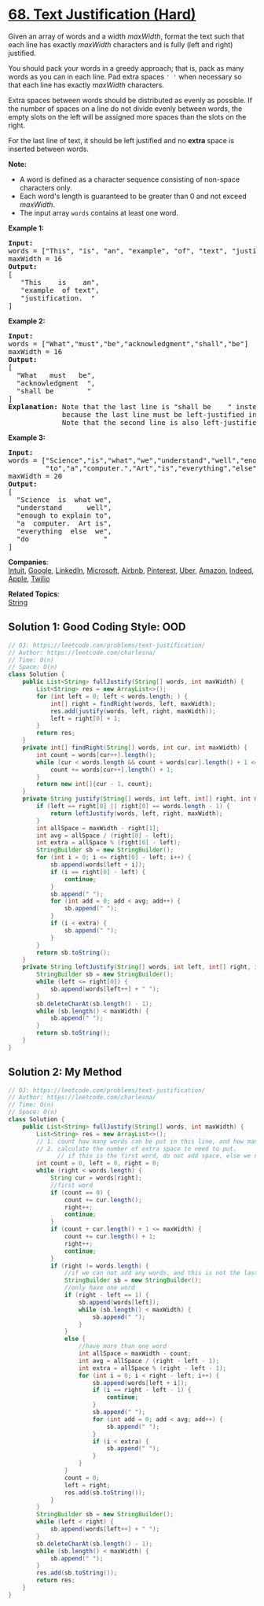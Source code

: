 # [68. Text Justification (Hard)](https://leetcode.com/problems/text-justification/)

<p>Given an array of words and a width&nbsp;<em>maxWidth</em>, format the text such that each line has exactly <em>maxWidth</em> characters and is fully (left and right) justified.</p>

<p>You should pack your words in a greedy approach; that is, pack as many words as you can in each line. Pad extra spaces <code>' '</code> when necessary so that each line has exactly <em>maxWidth</em> characters.</p>

<p>Extra spaces between words should be distributed as evenly as possible. If the number of spaces on a line do not divide evenly between words, the empty slots on the left will be assigned more spaces than the slots on the right.</p>

<p>For the last line of text, it should be left justified and no <strong>extra</strong> space is inserted between words.</p>

<p><strong>Note:</strong></p>

<ul>
	<li>A word is defined as a character sequence consisting&nbsp;of non-space characters only.</li>
	<li>Each word's length is&nbsp;guaranteed to be greater than 0 and not exceed <em>maxWidth</em>.</li>
	<li>The input array <code>words</code>&nbsp;contains at least one word.</li>
</ul>

<p><strong>Example 1:</strong></p>

<pre><strong>Input:</strong>
words = ["This", "is", "an", "example", "of", "text", "justification."]
maxWidth = 16
<strong>Output:</strong>
[
&nbsp; &nbsp;"This &nbsp; &nbsp;is &nbsp; &nbsp;an",
&nbsp; &nbsp;"example &nbsp;of text",
&nbsp; &nbsp;"justification. &nbsp;"
]
</pre>

<p><strong>Example 2:</strong></p>

<pre><strong>Input:</strong>
words = ["What","must","be","acknowledgment","shall","be"]
maxWidth = 16
<strong>Output:</strong>
[
&nbsp; "What &nbsp; must &nbsp; be",
&nbsp; "acknowledgment &nbsp;",
&nbsp; "shall be &nbsp; &nbsp; &nbsp; &nbsp;"
]
<strong>Explanation:</strong> Note that the last line is "shall be    " instead of "shall     be",
&nbsp;            because the last line must be left-justified instead of fully-justified.
             Note that the second line is also left-justified becase it contains only one word.
</pre>

<p><strong>Example 3:</strong></p>

<pre><strong>Input:</strong>
words = ["Science","is","what","we","understand","well","enough","to","explain",
&nbsp;        "to","a","computer.","Art","is","everything","else","we","do"]
maxWidth = 20
<strong>Output:</strong>
[
&nbsp; "Science &nbsp;is &nbsp;what we",
  "understand &nbsp; &nbsp; &nbsp;well",
&nbsp; "enough to explain to",
&nbsp; "a &nbsp;computer. &nbsp;Art is",
&nbsp; "everything &nbsp;else &nbsp;we",
&nbsp; "do &nbsp; &nbsp; &nbsp; &nbsp; &nbsp; &nbsp; &nbsp; &nbsp; &nbsp;"
]
</pre>


**Companies**:  
[Intuit](https://leetcode.com/company/intuit), [Google](https://leetcode.com/company/google), [LinkedIn](https://leetcode.com/company/linkedin), [Microsoft](https://leetcode.com/company/microsoft), [Airbnb](https://leetcode.com/company/airbnb), [Pinterest](https://leetcode.com/company/pinterest), [Uber](https://leetcode.com/company/uber), [Amazon](https://leetcode.com/company/amazon), [Indeed](https://leetcode.com/company/indeed), [Apple](https://leetcode.com/company/apple), [Twilio](https://leetcode.com/company/twilio)

**Related Topics**:  
[String](https://leetcode.com/tag/string/)

## Solution 1: Good Coding Style: OOD

```java
// OJ: https://leetcode.com/problems/text-justification/
// Author: https://leetcode.com/charlesna/
// Time: O(n)
// Space: O(n)
class Solution {
    public List<String> fullJustify(String[] words, int maxWidth) {
        List<String> res = new ArrayList<>();
        for (int left = 0; left < words.length; ) {
            int[] right = findRight(words, left, maxWidth);
            res.add(justify(words, left, right, maxWidth));
            left = right[0] + 1;
        }
        return res;
    }
    private int[] findRight(String[] words, int cur, int maxWidth) {
        int count = words[cur++].length();
        while (cur < words.length && count + words[cur].length() + 1 <= maxWidth) {
            count += words[cur++].length() + 1;
        }
        return new int[]{cur - 1, count};
    }
    private String justify(String[] words, int left, int[] right, int maxWidth) {
        if (left == right[0] || right[0] == words.length - 1) {
            return leftJustify(words, left, right, maxWidth);
        }
        int allSpace = maxWidth - right[1];
        int avg = allSpace / (right[0] - left);
        int extra = allSpace % (right[0] - left);
        StringBuilder sb = new StringBuilder();
        for (int i = 0; i <= right[0] - left; i++) {
            sb.append(words[left + i]);
            if (i == right[0] - left) {
                continue;
            }
            sb.append(" ");
            for (int add = 0; add < avg; add++) {
                sb.append(" ");
            }
            if (i < extra) {
                sb.append(" ");
            }
        }
        return sb.toString();
    }
    private String leftJustify(String[] words, int left, int[] right, int maxWidth) {
        StringBuilder sb = new StringBuilder();
        while (left <= right[0]) {
            sb.append(words[left++] + " "); 
        }
        sb.deleteCharAt(sb.length() - 1);
        while (sb.length() < maxWidth) {
            sb.append(" ");
        }        
        return sb.toString();
    }
}
```


## Solution 2: My Method

```java
// OJ: https://leetcode.com/problems/text-justification/
// Author: https://leetcode.com/charlesna/
// Time: O(n)
// Space: O(n)
class Solution {
    public List<String> fullJustify(String[] words, int maxWidth) {
        List<String> res = new ArrayList<>();
        // 1. count how many words can be put in this line, and how many characters.
        // 2. calculate the number of extra space to need to put. 
              // if this is the first word, do not add space, else we need to add a space first
        int count = 0, left = 0, right = 0;
        while (right < words.length) {
            String cur = words[right];
            //first word
            if (count == 0) {
                count += cur.length();
                right++;
                continue;
            }
            if (count + cur.length() + 1 <= maxWidth) {
                count += cur.length() + 1;
                right++;
                continue;
            }
            if (right != words.length) {
                //if we can not add any words, and this is not the last line, add this line to the output
                StringBuilder sb = new StringBuilder();
                //only have one word
                if (right - left == 1) {
                    sb.append(words[left]);
                    while (sb.length() < maxWidth) {
                        sb.append(" ");
                    }
                }
                else {
                    //have more than one word
                    int allSpace = maxWidth - count;
                    int avg = allSpace / (right - left - 1);
                    int extra = allSpace % (right - left - 1);
                    for (int i = 0; i < right - left; i++) {
                        sb.append(words[left + i]);
                        if (i == right - left - 1) {
                            continue;
                        }
                        sb.append(" ");
                        for (int add = 0; add < avg; add++) {
                            sb.append(" ");
                        }
                        if (i < extra) {
                            sb.append(" ");
                        }
                    }
                }
                count = 0;
                left = right;
                res.add(sb.toString());
            }
        } 
        StringBuilder sb = new StringBuilder();
        while (left < right) {
            sb.append(words[left++] + " "); 
        }
        sb.deleteCharAt(sb.length() - 1);
        while (sb.length() < maxWidth) {
            sb.append(" ");
        }
        res.add(sb.toString());
        return res;
    }
}
```